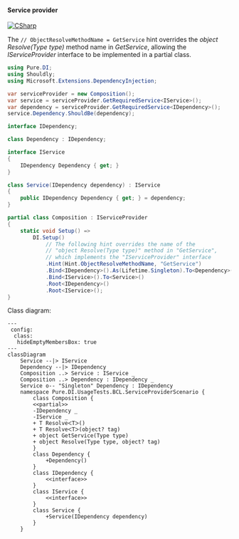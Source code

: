 #### Service provider

[![CSharp](https://img.shields.io/badge/C%23-code-blue.svg)](../tests/Pure.DI.UsageTests/BaseClassLibrary/ServiceProviderScenario.cs)

The `// ObjectResolveMethodName = GetService` hint overrides the _object Resolve(Type type)_ method name in _GetService_, allowing the _IServiceProvider_ interface to be implemented in a partial class.


```c#
using Pure.DI;
using Shouldly;
using Microsoft.Extensions.DependencyInjection;

var serviceProvider = new Composition();
var service = serviceProvider.GetRequiredService<IService>();
var dependency = serviceProvider.GetRequiredService<IDependency>();
service.Dependency.ShouldBe(dependency);

interface IDependency;

class Dependency : IDependency;

interface IService
{
    IDependency Dependency { get; }
}

class Service(IDependency dependency) : IService
{
    public IDependency Dependency { get; } = dependency;
}

partial class Composition : IServiceProvider
{
    static void Setup() =>
        DI.Setup()
            // The following hint overrides the name of the
            // "object Resolve(Type type)" method in "GetService",
            // which implements the "IServiceProvider" interface
            .Hint(Hint.ObjectResolveMethodName, "GetService")
            .Bind<IDependency>().As(Lifetime.Singleton).To<Dependency>()
            .Bind<IService>().To<Service>()
            .Root<IDependency>()
            .Root<IService>();
}
```


Class diagram:

```mermaid
---
 config:
  class:
   hideEmptyMembersBox: true
---
classDiagram
	Service --|> IService
	Dependency --|> IDependency
	Composition ..> Service : IService _
	Composition ..> Dependency : IDependency _
	Service o-- "Singleton" Dependency : IDependency
	namespace Pure.DI.UsageTests.BCL.ServiceProviderScenario {
		class Composition {
		<<partial>>
		-IDependency _
		-IService _
		+ T ResolveᐸTᐳ()
		+ T ResolveᐸTᐳ(object? tag)
		+ object GetService(Type type)
		+ object Resolve(Type type, object? tag)
		}
		class Dependency {
			+Dependency()
		}
		class IDependency {
			<<interface>>
		}
		class IService {
			<<interface>>
		}
		class Service {
			+Service(IDependency dependency)
		}
	}
```

